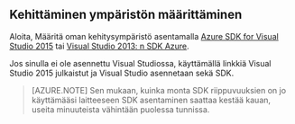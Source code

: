 ## <a name="setupdevenv"></a>Kehittäminen ympäristön määrittäminen

Aloita, Määritä oman kehitysympäristö asentamalla [Azure SDK for Visual Studio 2015](http://go.microsoft.com/fwlink/?linkid=518003) tai [Visual Studio 2013: n SDK Azure](http://go.microsoft.com/fwlink/?LinkID=324322).

Jos sinulla ei ole asennettu Visual Studiossa, käyttämällä linkkiä Visual Studio 2015 julkaistut ja Visual Studio asennetaan sekä SDK.

>[AZURE.NOTE] Sen mukaan, kuinka monta SDK riippuvuuksien on jo käyttämääsi laitteeseen SDK asentaminen saattaa kestää kauan, useita minuuteista vähintään puolessa tunnissa.
